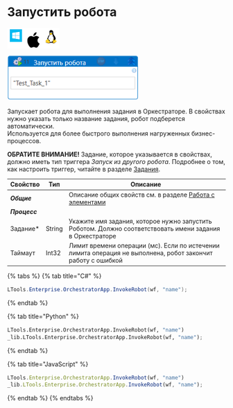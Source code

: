 # Запустить робота

![](<../../../../.gitbook/assets/image (100) (1) (1) (1) (1) (1) (1) (1) (2) (126).png>)

![](<../../../../.gitbook/assets/Запустить робота.png>)

Запускает робота для выполнения задания в Оркестраторе. В свойствах нужно указать только название задания, робот подберется автоматически.\
Используется для более быстрого выполнения нагруженных бизнес-процессов.

**ОБРАТИТЕ ВНИМАНИЕ!** Задание, которое указывается в свойствах, должно иметь тип триггера _Запуск из другого робота_. Подробнее о том, как настроить триггер, читайте в разделе [Задания](https://docs.primo-rpa.ru/primo-rpa/orchestrator/basics/tasks#vidy-triggerov).

| Свойство      | Тип    | Описание                                                                                                                      |
| ------------- | ------ | ----------------------------------------------------------------------------------------------------------------------------- |
| _**Общие**_   |        | Описание общих свойств см. в разделе [Работа с элементами](https://docs.primo-rpa.ru/primo-rpa/primo-studio/process/elements) |
| _**Процесс**_ |        |                                                                                                                               |
| Задание\*     | String | Укажите имя задания, которое нужно запустить Роботом. Должно соответствовать имени задания в Оркестраторе                     |
| Таймаут       | Int32  | Лимит времени операции (мс). Если по истечении лимита операция не выполнена, робот закончит работу с ошибкой                  |

{% tabs %}
{% tab title="C#" %}
```csharp
LTools.Enterprise.OrchestratorApp.InvokeRobot(wf, "name");
```
{% endtab %}

{% tab title="Python" %}
```python
LTools.Enterprise.OrchestratorApp.InvokeRobot(wf, "name")
_lib.LTools.Enterprise.OrchestratorApp.InvokeRobot(wf, "name");
```
{% endtab %}

{% tab title="JavaScript" %}
```javascript
LTools.Enterprise.OrchestratorApp.InvokeRobot(wf, "name")
_lib.LTools.Enterprise.OrchestratorApp.InvokeRobot(wf, "name");
```
{% endtab %}
{% endtabs %}
